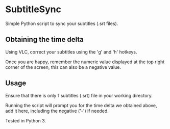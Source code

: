 # SubtitleSync

Simple Python script to sync your subtitles (.srt files).

## Obtaining the time delta

Using VLC, correct your subtitles using the 'g' and 'h' hotkeys.

Once you are happy, remember the numeric value displayed at the top right corner of the screen, this can also be a negative value.

## Usage

Ensure that there is only 1 subtitles (.srt) file in your working directory.

Running the script will prompt you for the time delta we obtained above, add it here, including the negative ('-') if needed.

Tested in Python 3.
